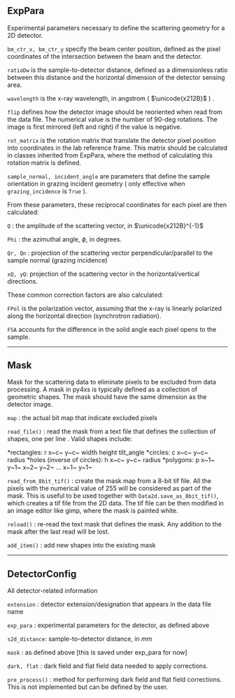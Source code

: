 #

## ExpPara

  Experimental parameters necessary to define the scattering geometry for 
  a 2D detector. 

  `bm_ctr_x, bm_ctr_y`  specify the beam center position, defined as the pixel coordinates 
  of the intersection between the beam and the detector.

  `ratioDw` is the sample-to-detector distance, defined as a dimensionless ratio between 
  this distance and the horizontal dimension of the detector sensing area.

  `wavelength` is the x-ray wavelength, in angstrom ( $\unicode{x212B}$ ) .

  `flip` defines how the detector image should be reoriented when read from the data file.
  The numerical value is the number of 90-deg rotations. The image is first mirrored 
  (left and right) if the value is negative. 

  `rot_matrix` is the rotation matrix that translate the detector pixel position into 
  coordinates in the lab reference frame. This matrix should be calculated in classes 
  inherited from ExpPara, where the method of calculating this rotation matrix is defined.

  `sample_normal, incident_angle` are parameters that define the sample orientation in grazing 
  incident geometry ( only effective when `grazing_incidence` is `True` ). 

  From these parameters, these reciprocal coordinates for each pixel are then calculated:

  `Q` : the amplitude of the scattering vector, in $\unicode{x212B}^{-1}$

  `Phi` : the azimuthal angle, $\phi$, in degrees.

  `Qr, Qn` : projection of the scattering vector perpendicular/parallel to the sample
  normal (grazing incidence)

  `xQ, yQ`: projection of the scattering vector in the horizontal/vertical directions.

  These common correction factors are also calculated:

  `FPol` is the polarization vector, assuming that the x-ray is linearly polarized along
  the horizontal direction (synchrotron radiation).

  `FSA`  accounts for the difference in the solid angle each pixel opens to the sample.

---------------

## Mask
  Mask for the scattering data to eliminate pixels to be excluded from data 
  processing. A mask in py4xs is typically defined as a collection of geometric
  shapes. The mask should have the same dimension as the detector image.

  ``map`` : the actual bit map that indicate excluded pixels

  ``read_file()`` : read the mask from a text file that defines the collection
  of shapes, one per line . Valid shapes include:
  
  *rectangles: r x~c~ y~c~ width height tilt_angle
  *circles:  c x~c~ y~c~ radius
  *holes (inverse of circles):   h x~c~ y~c~ radius
  *polygons: p x~1~ y~1~ x~2~ y~2~ ... x~1~ y~1~

  ``read_from_8bit_tif()`` : create the mask map from a 8-bit tif file. All the pixels 
  with the numerical value of 255 will be considered as part of the mask. This is useful 
  to be used together with ``Data2d.save_as_8bit_tif()``, which creates a tif file from 
  the 2D data. The tif file can be then modified in an image editor like gimp, where 
  the mask is painted white.

  ``reload()`` : re-read the text mask that defines the mask. Any addition to the 
  mask after the last read will be lost.

  ``add_item()`` : add new shapes into the existing mask

---------------

## DetectorConfig
  All detector-related information

  ``extension`` : detector extension/designation that appears in the data file name

  ``exp_para`` : experimental parameters for the detector, as defined above

  ``s2d_distance``: sample-to-detector distance, in $mm$ 

  ``mask`` : as defined above [this is saved under exp_para for now]

  ``dark, flat`` : dark field and flat field data needed to apply corrections.

  ``pre_process()`` : method for performing dark field and flat field corrections. This is not implemented but 
  can be defined by the user.

